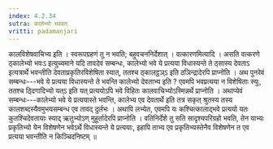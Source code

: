 ```yaml
---
index: 4.2.34
sutra: कालेभ्यो भववत्‌
vritti: padamanjari
---
```


 कालविशेषवाचिभ्य इति । स्वरूपग्रहणं तु न भवति; बहुवचननिर्देशात् । वत्कारणमित्यादि । असति वत्करणे ठ्कालेभ्यो भवःऽ इत्युच्यमाने यदि तावदेवं सम्बन्धः, कालेभ्यो भवे ये प्रत्यया विधास्यन्ते ते ठ्सास्य देवताऽ इत्यत्रार्थे भवन्तीति देवताप्रकृतिरविशेषिता स्यात्, ततश्च ठ्कालट्ठञ्ऽ इति ठञिन्द्रादेरपि प्राप्नोति । अथ पुनरेवं सम्बन्धः---भवे ये प्रत्यया विधास्यन्ते ते भवन्ति कालेभ्यो देवताभ्य इति ? एवमपि भवप्रत्यया न विशेषिताः स्युः, ततश्च ठ्दिगादिभ्यो यत्ऽ इति यत् प्रत्ययोऽपि भवे विहितः कालवाचिभ्योऽस्मिन्नर्थे प्राप्नोति । अथाप्येवं सम्बन्धः---कालेभ्यो भवे ये प्रत्ययास्ते भवन्ति, कालेभ्य एव देवतार्थे इति तत्र सकृत् श्रुतस्य तस्य कालशब्दस्यैवमुभयसम्बन्ध एव तावद् दुर्लभः । अथापि लभ्येत, एवमपि यः कश्चित्कालाद्भवे प्रत्ययो यतः कुतश्चिदेवतायाः स्याद् ऋतुभ्योऽण् मुहूर्तादेरपि प्राप्नोति । वतिनिर्देशे तु सति सादृश्यपरिग्रहो भवति, तेन याभ्यः प्रकृतिभ्यो येन विशेषणेन भवेऽर्थे विधास्यन्ते ये प्रत्ययाः, इहापि ताभ्य एव प्रकृतिभ्यस्तेनैव विशेषणेन त एव प्रत्यया भवन्तीति न किञ्चिदनिष्टम् ॥